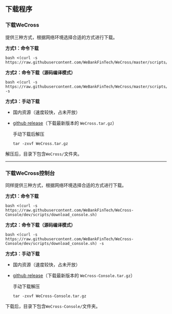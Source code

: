 ## 下载程序

### 下载WeCross

提供三种方式，根据网络环境选择合适的方式进行下载。

**方式1：命令下载**

``` shell
bash <(curl -s https://raw.githubusercontent.com/WeBankFinTech/WeCross/master/scripts/download_wecross.sh)
```

**方式2：命令下载（源码编译模式）**

``` shell
bash <(curl -s https://raw.githubusercontent.com/WeBankFinTech/WeCross/master/scripts/download_wecross.sh) -s
```

**方式3：手动下载**

* 国内资源（速度较快，占未开放）

* [github release](https://github.com/WeBankFinTech/WeCross/releases)（下载最新版本的 `WeCross.tar.gz`）

  手动下载后解压

  ``` shell
  tar -zxvf WeCross.tar.gz
  ```

解压后，目录下包含`WeCross/`文件夹。

<hr>

### 下载WeCross控制台

同样提供三种方式，根据网络环境选择合适的方式进行下载。

**方式1：命令下载**

```shell
bash <(curl -s https://raw.githubusercontent.com/WeBankFinTech/WeCross-Console/dev/scripts/download_console.sh)
```

**方式2：命令下载（源码编译模式）**

```shell
bash <(curl -s https://raw.githubusercontent.com/WeBankFinTech/WeCross-Console/dev/scripts/download_console.sh) -s
```

**方式3：手动下载**

- 国内资源（速度较快，占未开放）

- [github release](https://github.com/WeBankFinTech/WeCross-Console/releases)（下载最新版本的 `WeCross-Console.tar.gz`）

  手动下载解压

  ```shell
  tar -zxvf WeCross-Console.tar.gz
  ```

下载后，目录下包含`WeCross-Console/`文件夹。

